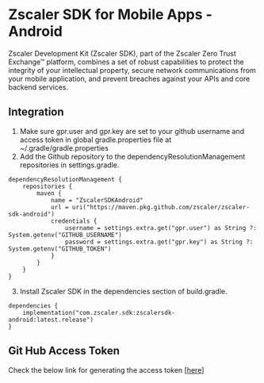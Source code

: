 

# Zscaler SDK for Mobile Apps - Android

Zscaler Development Kit (Zscaler SDK), part of the Zscaler Zero Trust Exchange™ platform, combines a set of robust capabilities to protect the integrity of your intellectual property, secure network communications from your mobile application, and prevent breaches against your APIs and core backend services.


## Integration
1. Make sure gpr.user and gpr.key are set to your github username and access token in global gradle.properties file at ~/.gradle/gradle.properties
2. Add the Github repository to the dependencyResolutionManagement repositories in settings.gradle.
```
dependencyResolutionManagement {
    repositories {
        maven {
            name = "ZscalerSDKAndroid"
            url = uri("https://maven.pkg.github.com/zscaler/zscaler-sdk-android")
            credentials {
                username = settings.extra.get("gpr.user") as String ?: System.getenv("GITHUB_USERNAME")
                password = settings.extra.get("gpr.key") as String ?: System.getenv("GITHUB_TOKEN")
            }
        }
    }
}
```

3. Install Zscaler SDK in the dependencies section of build.gradle.
```
dependencies {
    implementation("com.zscaler.sdk:zscalersdk-android:latest.release")
}
```
## Git Hub Access Token

Check the below link for generating the access token [[here](https://docs.github.com/en/packages/working-with-a-github-packages-registry/working-with-the-gradle-registry#authenticating-to-github-packages)]
